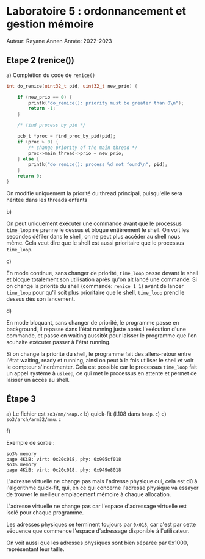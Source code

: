 # Laboratoire 5 : ordonnancement et gestion mémoire

Auteur: Rayane Annen
Année: 2022-2023

## Etape 2 (renice())

a)
Complétion du code de `renice()`

```c
int do_renice(uint32_t pid, uint32_t new_prio) {

	if (new_prio == 0) {
		printk("do_renice(): priority must be greater than 0\n");
		return -1;
	}

	/* find process by pid */

	pcb_t *proc = find_proc_by_pid(pid);
	if (proc > 0) {
		/* change priority of the main thread */
		proc->main_thread->prio = new_prio;
	} else {
		printk("do_renice(): process %d not found\n", pid);
	}
	return 0;
}
```

On modifie uniquement la priorité du thread principal, puisqu'elle sera héritée dans les threads enfants

b)
 
On peut uniquement exécuter une commande avant que le processus `time_loop` ne prenne le dessus et bloque entièrement le shell. On voit les secondes défiler dans le shell, on ne peut plus accéder au shell nous même. Cela veut dire que le shell est aussi prioritaire que le processus `time_loop`.

c) 

En mode continue, sans changer de priorité, `time_loop` passe devant le shell et bloque totalement son utilisation après qu'on ait lancé une commande. Si on change la priorité du shell (commande: `renice 1 1`) avant de lancer `time_loop` pour qu'il soit plus prioritaire que le shell, `time_loop` prend le dessus dès son lancement.

d)

En mode bloquant, sans changer de priorité, le programme passe en background, il repasse dans l'état running juste après l'exécution d'une commande, et passe en waiting aussitôt pour laisser le programme que l'on souhaite exécuter passer à l'état running. 

Si on change la priorité du shell, le programme fait des allers-retour entre l'état waiting, ready et running, ainsi on peut à la fois utiliser le shell et voir le compteur s'incrémenter. Cela est possible car le processus `time_loop` fait un appel système à `usleep`, ce qui met le processus en attente et permet de laisser un accès au shell.

## Étape 3

a) Le fichier est `so3/mm/heap.c`
b) quick-fit (l.108 dans `heap.c`)
c) `so3/arch/arm32/mmu.c`

f) 

Exemple de sortie : 

```
so3% memory
page 4KiB: virt: 0x20c018, phy: 0x905cf018
so3% memory
page 4KiB: virt: 0x20c018, phy: 0x949e8018
```


L'adresse virtuelle ne change pas mais l'adresse physique oui, cela est dû à l'algorithme quick-fit, qui, en ce qui concerne l'adresse physique va essayer de trouver le meilleur emplacement mémoire à chaque allocation. 

L'adresse virtuelle ne change pas car l'espace d'adressage virtuelle est isolé pour chaque programme.

Les adresses physiques se terminent toujours par `0x018`, car c'est par cette séquence que commence l'espace d'adressage disponible à l'utilisateur. 

On voit aussi que les adresses physiques sont bien séparée par 0x1000, représentant leur taille.